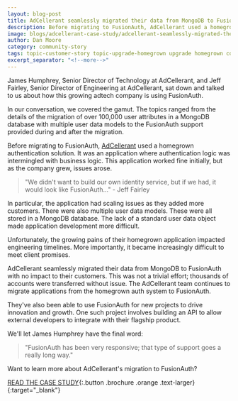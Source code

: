 ```yaml
---
layout: blog-post
title: AdCellerant seamlessly migrated their data from MongoDB to FusionAuth
description: Before migrating to FusionAuth, AdCellerant used a homegrown authentication solution with MongoDB. When they moved to FusionAuth, they transferred thousands of accounts transparently. 
image: blogs/adcellerant-case-study/adcellerant-seamlessly-migrated-their-data-from-mongodb-to-fusionauth-header-image.png
author: Dan Moore
category: community-story
tags: topic-customer-story topic-upgrade-homegrown upgrade homegrown community-story
excerpt_separator: "<!--more-->"
---
```


James Humphrey, Senior Director of Technology at AdCellerant, and Jeff Fairley, Senior Director of Engineering at AdCellerant, sat down and talked to us about how this growing adtech company is using FusionAuth. 

<!--more-->

In our conversation, we covered the gamut. The topics ranged from the details of the migration of over 100,000 user attributes in a MongoDB database with multiple user data models to the FusionAuth support provided during and after the migration.

Before migrating to FusionAuth, [AdCellerant](https://www.adcellerant.com/) used a homegrown authentication solution. It was an application where authentication logic was intermingled with business logic. This application worked fine initially, but as the company grew, issues arose. 

> "We didn't want to build our own identity service, but if we had, it would look like FusionAuth..." - Jeff Fairley

In particular, the application had scaling issues as they added more customers. There were also multiple user data models. These were all stored in a MongoDB database. The lack of a standard user data object made application development more difficult. 

Unfortunately, the growing pains of their homegrown application impacted engineering timelines. More importantly, it became increasingly difficult to meet client promises.

AdCellerant seamlessly migrated their data from MongoDB to FusionAuth with no impact to their customers. This was not a trivial effort; thousands of accounts were transferred without issue. The AdCellerant team continues to migrate applications from the homegrown auth system to FusionAuth. 

They've also been able to use FusionAuth for new projects to drive innovation and growth. One such project involves building an API to allow external developers to integrate with their flagship product. 

We'll let James Humphrey have the final word:

> "FusionAuth has been very responsive; that type of support goes a really long way."

Want to learn more about AdCellerant's migration to FusionAuth? 

[READ THE CASE STUDY](/resources/adcellerant-case-study.pdf){:.button .brochure .orange .text-larger}{:target="_blank"}
